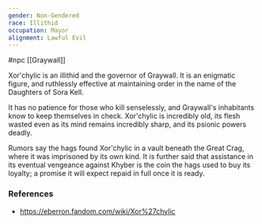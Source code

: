 ```yaml
---
gender: Non-Gendered
race: Illithid
occupation: Mayor
alignment: Lawful Evil
---
```

 #npc [[Graywall]]

Xor'chylic is an illithid and the governor of Graywall. It is an enigmatic figure, and ruthlessly effective at maintaining order in the name of the Daughters of Sora Kell.

It has no patience for those who kill senselessly, and Graywall's inhabitants know to keep themselves in check. Xor'chylic is incredibly old, its flesh wasted even as its mind remains incredibly sharp, and its psionic powers deadly.

Rumors say the hags found Xor'chylic in a vault beneath the Great Crag, where it was imprisoned by its own kind. It is further said that assistance in its eventual vengeance against Khyber is the coin the hags used to buy its loyalty; a promise it will expect repaid in full once it is ready.

### References

* https://eberron.fandom.com/wiki/Xor%27chylic
